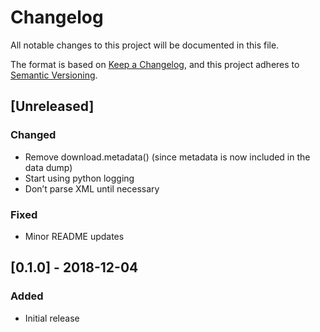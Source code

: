# Changelog
All notable changes to this project will be documented in this file.

The format is based on [Keep a Changelog](https://keepachangelog.com/en/1.0.0/),
and this project adheres to [Semantic Versioning](https://semver.org/spec/v2.0.0.html).

## [Unreleased]

### Changed
- Remove download.metadata() (since metadata is now included in the data dump)
- Start using python logging
- Don’t parse XML until necessary

### Fixed
- Minor README updates

## [0.1.0] - 2018-12-04

### Added
- Initial release
